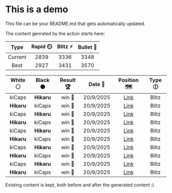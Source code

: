 # This is a demo

This file can be your README.md that gets automatically updated.

The content genrated by the action starts here:

<!--START_SECTION:chessStats-->
<!-- Automatically generated with https://github.com/Balastrong/chess-stats-action -->

| Type | Rapid ⏲️ | Blitz ⚡ | Bullet 🔫 |
|:---:|:---:|:---:|:---:|
| Current | 2839 | 3336 | 3348 |
| Best | 2927 | 3431 | 3570 |

| White ⚪ | Black ⚫ | Result 🏆 | Date 📅 | Position 🗺️ | Type 🕕 |
|:---:|:---:|:---:|:---:|:---:|:---:|
| kiCaps | **Hikaru** | win 🥇 | 20/9/2025 | <a href="http://www.ee.unb.ca/cgi-bin/tervo/fen.pl?select=rn3rk1/p2p2pp/bppPq3/4P3/4Q3/4B3/2PK2PP/5B1R w - - 3 17">Link</a> | Blitz |
| **Hikaru** | kiCaps | win 🥇 | 20/9/2025 | <a href="http://www.ee.unb.ca/cgi-bin/tervo/fen.pl?select=r3r1k1/pQ5p/1p2pPn1/2p5/2P2b2/1P6/PB5P/4R2K b - - 1 31">Link</a> | Blitz |
| kiCaps | **Hikaru** | win 🥇 | 20/9/2025 | <a href="http://www.ee.unb.ca/cgi-bin/tervo/fen.pl?select=2r4k/p4pb1/1p2p1p1/3b3p/7P/6N1/P3BPP1/3R2K1 w - - 2 34">Link</a> | Blitz |
| **Hikaru** | kiCaps | win 🥇 | 20/9/2025 | <a href="http://www.ee.unb.ca/cgi-bin/tervo/fen.pl?select=5r1k/1p2q1pp/p2b4/2p1p2Q/2P1B3/1P4Pb/PB3P1P/4R1K1 b - - 1 26">Link</a> | Blitz |
| kiCaps | **Hikaru** | win 🥇 | 20/9/2025 | <a href="http://www.ee.unb.ca/cgi-bin/tervo/fen.pl?select=3r1r2/p1k1bpR1/2p1p3/4Pb1N/1p3Q1P/1qp2P2/1P6/2B1K1R1 w - - 2 35">Link</a> | Blitz |
| **Hikaru** | kiCaps | win 🥇 | 20/9/2025 | <a href="http://www.ee.unb.ca/cgi-bin/tervo/fen.pl?select=1r6/p7/k1pRnpp1/8/1PN2PP1/3PP3/4K3/8 b - - 6 33">Link</a> | Blitz |
| kiCaps | **Hikaru** | win 🥇 | 20/9/2025 | <a href="http://www.ee.unb.ca/cgi-bin/tervo/fen.pl?select=r5k1/ppp1nrb1/5np1/3P2Bp/2P1Pp1P/2NQN1q1/PP6/RR3K2 w - - 0 24">Link</a> | Blitz |
| **Hikaru** | kiCaps | win 🥇 | 20/9/2025 | <a href="http://www.ee.unb.ca/cgi-bin/tervo/fen.pl?select=3r4/pb5k/1p1b4/3PpB2/3p4/1P4P1/P1rN1P1P/R2R2K1 b - - 1 29">Link</a> | Blitz |
| kiCaps | **Hikaru** | win 🥇 | 20/9/2025 | <a href="http://www.ee.unb.ca/cgi-bin/tervo/fen.pl?select=4k3/8/4P3/1P1p3p/2nP3P/2r3r1/p1K1R3/R7 w - - 0 43">Link</a> | Blitz |
| **Hikaru** | kiCaps | win 🥇 | 20/9/2025 | <a href="http://www.ee.unb.ca/cgi-bin/tervo/fen.pl?select=3rr2k/p5bp/1pq3p1/2p1pp2/8/PPNRP1PP/1B2QP2/R5K1 b - - 0 21">Link</a> | Blitz |

<!--END_SECTION:chessStats-->

Existing content is kept, both before and after the generated content :)
